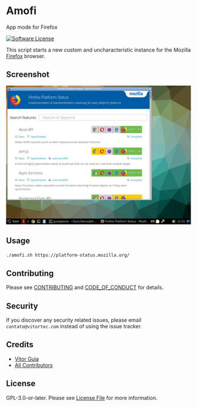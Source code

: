 # Amofi
App mode for Firefox

[![Software License](https://img.shields.io/github/license/vitorteccom/amofi.svg)](LICENSE)

This script starts a new custom and uncharacteristic instance for the Mozilla [Firefox](https://www.mozilla.org/en-US/firefox/new/) browser.

## Screenshot
[![Screenshot](docs/screenshot.jpg)](#)

## Usage

``` bash
./amofi.sh https://platform-status.mozilla.org/
```

## Contributing

Please see [CONTRIBUTING](CONTRIBUTING.md) and [CODE_OF_CONDUCT](CODE_OF_CONDUCT.md) for details.

## Security

If you discover any security related issues, please email ``contato@vitortec.com`` instead of using the issue tracker.

## Credits

- [Vitor Guia](https://github.com/vitoranguia)
- [All Contributors](../../contributors)

## License

GPL-3.0-or-later. Please see [License File](LICENSE.md) for more information.
